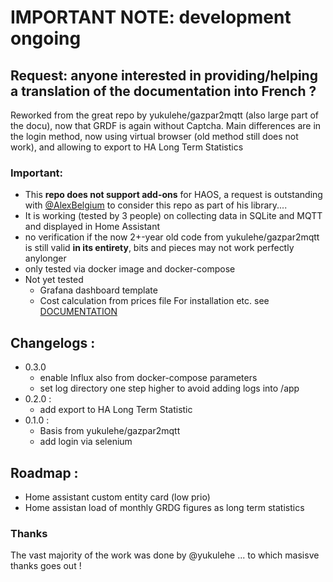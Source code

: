 # IMPORTANT NOTE: development ongoing
## Request: anyone interested in providing/helping a translation of the documentation into French ?

Reworked from the great repo by yukulehe/gazpar2mqtt (also large part of the docu), now that GRDF is again without Captcha.
Main differences are in the login method, now using virtual browser (old method still does not work), and allowing to export to HA Long Term Statistics

### Important: 
- This **repo does not support add-ons** for HAOS, a request is outstanding with [@AlexBelgium](https://github.com/alexbelgium/alexbelgium/commits?author=alexbelgium) to consider this repo as part of his library....
- It is working (tested by 3 people) on collecting data in SQLite and MQTT and displayed in Home Assistant
- no verification if the now 2+-year old code from yukulehe/gazpar2mqtt is still valid **in its entirety**, bits and pieces may not work perfectly anylonger
- only tested via docker image and docker-compose
- Not yet tested
  - Grafana dashboard template
  - Cost calculation from prices file
For installation etc. see [DOCUMENTATION](https://github.com/vingerha/gazpar_2_mqtt/wiki)

## Changelogs :
- 0.3.0
  - enable Influx also from docker-compose parameters
  - set log directory one step higher to avoid adding logs into /app
- 0.2.0 :
  - add export to HA Long Term Statistic
- 0.1.0 :
  - Basis from yukulehe/gazpar2mqtt
  - add login via selenium
  
## Roadmap :

- Home assistant custom entity card (low prio)
- Home assistan load of monthly GRDG figures as long term statistics

### Thanks
The vast majority of the work was done by @yukulehe ... to which masisve thanks goes out !
